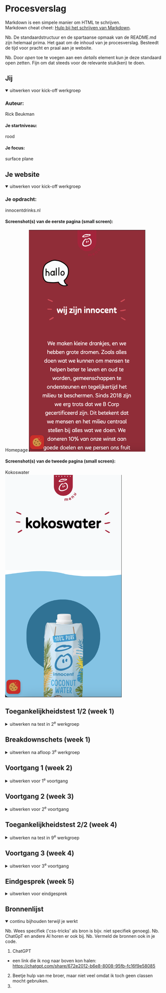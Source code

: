 # Procesverslag
Markdown is een simpele manier om HTML te schrijven.  
Markdown cheat cheet: [Hulp bij het schrijven van Markdown](https://github.com/adam-p/markdown-here/wiki/Markdown-Cheatsheet).

Nb. De standaardstructuur en de spartaanse opmaak van de README.md zijn helemaal prima. Het gaat om de inhoud van je procesverslag. Besteedt de tijd voor pracht en praal aan je website.

Nb. Door *open* toe te voegen aan een *details* element kun je deze standaard open zetten. Fijn om dat steeds voor de relevante stuk(ken) te doen.





## Jij

<details open>
  <summary>uitwerken voor kick-off werkgroep</summary>

  ### Auteur:
  Rick Beukman

  #### Je startniveau:
  rood

  #### Je focus:
  surface plane
 
</details>





## Je website

<details open>
  <summary>uitwerken voor kick-off werkgroep</summary>

  ### Je opdracht:
  innocentdrinks.nl

  #### Screenshot(s) van de eerste pagina (small screen): 
  Homepage 
  <img src="images/homescreen.png" width="375px" alt="Homepage Innocentdrinks.nl">

  #### Screenshot(s) van de tweede pagina (small screen):
  Kokoswater  
  <img src="images/kokoswater.png" width="375px" alt="kokoswater pagina innocentdrinks.nl">
 
</details>



## Toegankelijkheidstest 1/2 (week 1)

<details>
  <summary>uitwerken na test in 2<sup>e</sup> werkgroep</summary>

  ### Bevindingen
  Lijst met je bevindingen die in de test naar voren kwamen:

  - screenreader werkte niet volledig. zo was er als je over een button hoverde je niet te horen kreeg dat het een button was en dus ook niet waar het voor diende.
  - over het algemeen vond ik de screenreader heel slecht. Of dit kwam door Apple of omdat ik het zelf nog nooit heb gebruikt.
  - Wel interresant hoe mensen met een beperking een website induiken als het ware.

  <img src="readme-images/2.jpg" width="375px" alt="WCAG CHECKLIST">
  <img src="readme-images/3.jpg" width="375px" alt="WCAG CHECKLIST">
  <img src="readme-images/4.jpg" width="375px" alt="WCAG CHECKLIST">
  <img src="readme-images/5.jpg" width="375px" alt="WCAG CHECKLIST">
  <img src="readme-images/1.jpg" width="375px" alt="WCAG CHECKLIST">

</details>



## Breakdownschets (week 1)

<details>
  <summary>uitwerken na afloop 3<sup>e</sup> werkgroep</summary>

  ### de hele pagina: 
  <img src="readme-images/Frame 1.png" width="375px" alt="breakdown van de hele pagina">

  ### dynamisch deel (bijv menu): 
  <img src="readme-images/Frame 2.png" width="375px" alt="breakdown van een dynamisch deel">

  ### wellicht nog een dynamisch deel (bijv filter): 
  <img src="readme-images/dummy-plaatje.jpg" width="375px" alt="breakdown van nog een dynamisch deel">

</details>





## Voortgang 1 (week 2)

<details>
  <summary>uitwerken voor 1<sup>e</sup> voortgang</summary>

  ### Stand van zaken
  - font .woff werkte niet. Maakt dit uit welk type het is of hoort dat niet uit te maken?
  - Weet niet zo goed wanneer ik een div/section moet gebruiken.
  - opzetten van HTML ging vrij snel en gemakkelijk.


  ### Agenda voor meeting
  samen met je groepje opstellen

  | student 1      | student 2          | student 3    | student 4        |
  | ---            | ---                | ---          | ---              |
  | dit bespreken  | en dit             | en ik dit    | en dan ik dat    |
  | en dat ook nog | dit als er tijd is | nog een punt | dit wil ik zeker |
  | ...            | ...                | ...          | ...              |


  ### Verslag van meeting
  hier na afloop snel de uitkomsten van de meeting vastleggen

  - Veel h5's 
  - in de footer kan je van de h5 een UL en LI van maken.
  - Als je font niet werkt kan je proberen hem in een mapje te zetten zoals een style.css
  - Zet je script netjes in je head.
  - Goed ingesprongen, semantische code.
  - Alt tekst ligt aan het plaatje hoe gedetaileerd je kan/moet gaan.


</details>





## Voortgang 2 (week 3)

<details>
  <summary>uitwerken voor 2<sup>e</sup> voortgang</summary>

  ### Stand van zaken
  goed:
  - font downloaden en toevoegen (font wat er op lijkt)
  minder: 
  - foto's downloaden
  - plaatjes centreren
  - section borders
  - fotoslider (oneindig door laten gaan)
  - Menu (in hoe verre klikbaar etc.)
  - wavey border voor bepaalde sections
  


  ### Agenda voor meeting
  samen met je groepje opstellen

  | student 1      | student 2          | student 3    | student 4        |
  | ---            | ---                | ---          | ---              |
  | dit bespreken  | en dit             | en ik dit    | en dan ik dat    |
  | en dat ook nog | dit als er tijd is | nog een punt | dit wil ik zeker |
  | ...            | ...                | ...          | ...              |


  ### Verslag van meeting
  hier na afloop snel de uitkomsten van de meeting vastleggen

  - svg loopen (border)
  - 
  - 
- ...

</details>





## Toegankelijkheidstest 2/2 (week 4)

<details>
  <summary>uitwerken na test in 9<sup>e</sup> werkgroep</summary>

  ### Bevindingen
  - de voiceover doet het helemaal niet bij mij, ook niet bij andere websites
  - kleur contrast was prima

 <img src="readme-images/2.jpg" width="375px" alt="WCAG CHECKLIST">
  <img src="readme-images/3.jpg" width="375px" alt="WCAG CHECKLIST">
  <img src="readme-images/4.jpg" width="375px" alt="WCAG CHECKLIST">
  <img src="readme-images/5.jpg" width="375px" alt="WCAG CHECKLIST">
  <img src="readme-images/1.jpg" width="375px" alt="WCAG CHECKLIST">

</details>





## Voortgang 3 (week 4)

<details>
  <summary>uitwerken voor 3<sup>e</sup> voortgang</summary>

  ### Stand van zaken
  - bestand doet steeds vervelend vanwege de nth:first-of-type etc...
  - sommige plaatjes kan ik niet apart aanspreken hierdoor
  - racket gif is een lange foto, hoe laat ik dit animeren?



  ### Agenda voor meeting
  samen met je groepje opstellen

  | student 1      | student 2          | student 3    | student 4        |
  | ---            | ---                | ---          | ---              |
  | dit bespreken  | en dit             | en ik dit    | en dan ik dat    |
  | en dat ook nog | dit als er tijd is | nog een punt | dit wil ik zeker |
  | ...            | ...                | ...          | ...              |


  ### Verslag van meeting
  hier na afloop snel de uitkomsten van de meeting vastleggen

  - Gif -> screen record
  - plaatje mag class

</details>





## Eindgesprek (week 5)

<details>
  <summary>uitwerken voor eindgesprek</summary>

  ### Je uitkomst - karakteristiek screenshots:
  <img src="readme-images/readmeimage.png" width="375px" alt="uitomst opdracht 1">


  ### Dit ging goed/Heb ik geleerd: 
  De footer was oprecht het enigste wat goed ging in één keer.

  <img src="images/footer-goed.png" width="375px" alt="top">


  ### Dit was lastig/Is niet gelukt:
  Alles, bijna niks doet het. Ik ben meer aan het tellen van sections,divs, articles etc. ipv coderen. Hierdoor was het gwn onmogelijk voor mij om op tijd klaar te zijn. Ik kopieerde letterlijk een section en moest alleen de plaatjes en kleur veranderen, en hij deed het weer niet. 

  <img src="images/section-fout.png" width="375px" alt="bummer">
</details>





## Bronnenlijst

<details open>
  <summary>continu bijhouden terwijl je werkt</summary>

  Nb. Wees specifiek ('css-tricks' als bron is bijv. niet specifiek genoeg). 
  Nb. ChatGpT en andere AI horen er ook bij.
  Nb. Vermeld de bronnen ook in je code.

  1. ChatGPT 
  - een link die ik nog naar boven kon halen: https://chatgpt.com/share/672e2012-b6e8-8008-95fb-fc16f9e58085
  2. Beetje hulp van me broer, maar niet veel omdat ik toch geen classen mocht gebruiken.
  3. 

</details>